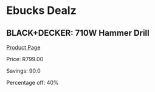 
# Ebucks Dealz
## BLACK+DECKER: 710W Hammer Drill
[Product Page](https://www.ebucks.com/web/shop/productSelected.do?prodId=688351143&catId=717324798)

Price: R799.00

Savings: 90.0

Percentage off: 40%
	